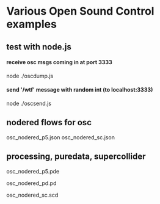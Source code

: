 # Various Open Sound Control examples

## test with node.js

#### receive osc msgs coming in at port 3333
node ./oscdump.js

#### send '/wtf' message with random int (to localhost:3333)
node ./oscsend.js

## nodered flows for osc
osc_nodered_p5.json 
osc_nodered_sc.json 



## processing, puredata, supercollider

osc_nodered_p5.pde  

osc_nodered_pd.pd   

osc_nodered_sc.scd

